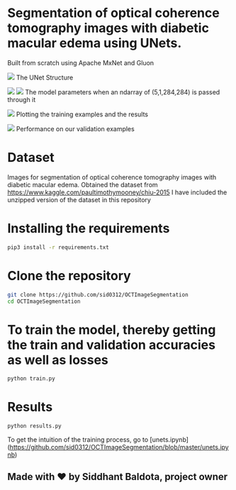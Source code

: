 # Segmentation of optical coherence tomography images with diabetic macular edema using UNets. 

Built from scratch using Apache MxNet and Gluon

![](images/network_structure.JPG')
                            The UNet Structure 
                            
![](images/modelsummarypart1.JPG')
![](images/modelsummarypart2.JPG')
              The model parameters when an ndarray of (5,1,284,284) is passed through it
              
              
![](images/trainoct.JPG')
                        Plotting the training examples and the results
                        
 ![](images/valoct.JPG')
                        Performance on our validation examples

# Dataset

Images for segmentation of optical coherence tomography images with diabetic macular edema. 
Obtained the dataset from https://www.kaggle.com/paultimothymooney/chiu-2015
I have included the unzipped version of the dataset in this repository

# Installing the requirements
```bash
pip3 install -r requirements.txt
```
# Clone the repository 
```bash
git clone https://github.com/sid0312/OCTImageSegmentation
cd OCTImageSegmentation
```
# To train the model, thereby getting the train and validation accuracies as well as losses
```bash
python train.py
```
# Results
```bash
python results.py
```

To get the intuition of the training process,
go to [unets.ipynb] (https://github.com/sid0312/OCTImageSegmentation/blob/master/unets.ipynb)

## Made with :heart: by Siddhant Baldota, project owner

